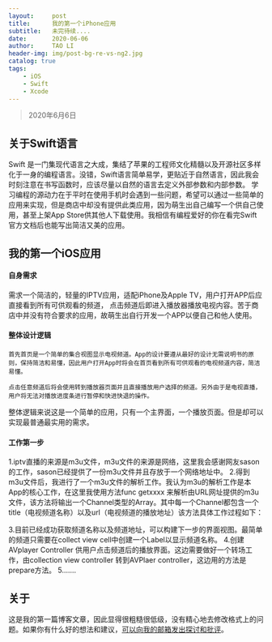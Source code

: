 ```yaml
---
layout:     post
title:      我的第一个iPhone应用
subtitle:   未完待续....
date:       2020-06-06
author:     TAO LI
header-img: img/post-bg-re-vs-ng2.jpg
catalog: true
tags:
    - iOS
    - Swift
    - Xcode
---
```


>2020年6月6日

## 关于Swift语言

  Swift 是一门集现代语言之大成，集结了苹果的工程师文化精髓以及开源社区多样化于一身的编程语言。没错，Swift语言简单易学，更贴近于自然语言，因此我会时刻注意在书写函数时，应该尽量以自然的语言去定义外部参数和内部参数。
  学习编程的源动力在于平时在使用手机时会遇到一些问题，希望可以通过一些简单的应用来实现，但是商店中却没有提供此类应用，因为萌生出自己编写一个供自己使用，甚至上架App Store供其他人下载使用。我相信有编程爱好的你在看完Swift官方文档后也能写出简洁又美的应用。

## 我的第一个iOS应用

####   自身需求

需求一个简洁的，轻量的IPTV应用，适配iPhone及Apple TV，用户打开APP后应直接看到所有可供观看的频道， 点击频道后即进入播放器播放电视内容。苦于商店中并没有符合要求的应用，故萌生出自行开发一个APP以便自己和他人使用。

####   整体设计逻辑

    首先首页是一个简单的集合视图显示电视频道。App的设计要遵从最好的设计无需说明书的原则，保持简洁和易懂，因此用户打开App时将会在首页看到所有可供观看的电视频道内容，简洁易懂。

    点击任意频道后将会使用转到播放器页面并且直接播放用户选择的频道。另外由于是电视直播，用户将无法对播放进度条进行暂停和快进快退的操作。
 整体逻辑来说这是一个简单的应用，只有一个主界面，一个播放页面。但是却可以实现最普通最实用的需求。


#### 工作第一步

1.iptv直播的来源是m3u文件，m3u文件的来源是网络，这里我会感谢网友sason的工作，sason已经提供了一份m3u文件并且存放于一个网络地址中。
2.得到m3u文件后，我进行了一个m3u文件的解析工作。我认为m3u的解析工作是本App的核心工作，在这里我使用方法func getxxxx 来解析由URL网址提供的m3u文件，该方法将输出一个Channel类型的Array。其中每一个Channel都包含一个title（电视频道名称）以及url（电视频道的播放地址）该方法具体工作过程如下：

3.目前已经成功获取频道名称以及频道地址，可以构建下一步的界面视图。最简单的频道只需要在collect view cell中创建一个Label以显示频道名称。
4.创建AVplayer Controller 供用户点击频道后的播放界面。这边需要做好一个转场工作，由collection view controller 转到AVPlaer controller，这边用的方法是prepare方法。
5.......

## 关于

这是我的第一篇博客文章，因此显得很粗糙很低级，没有精心地去修改格式上的问题。如果你有什么好的想法和建议，[可以向我的邮箱发出探讨和批评](taoli@me.com)。

